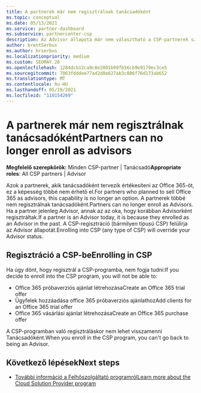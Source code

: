 ```yaml
---
title: A partnerek már nem regisztrálnak tanácsadóként
ms.topic: conceptual
ms.date: 05/13/2021
ms.service: partner-dashboard
ms.subservice: partnercenter-csp
description: Az Advisor állapota már nem választható a CSP-partnerek számára.
author: brentSerbus
ms.author: brserbus
ms.localizationpriority: medium
ms.custom: SEOMAY.20
ms.openlocfilehash: 1284dcb12ca9c8e2801b99fb56cb9e9179ec3ce5
ms.sourcegitcommit: 7063fdddee77ad2d8e627ab3c806f76d173ab652
ms.translationtype: MT
ms.contentlocale: hu-HU
ms.lasthandoff: 05/19/2021
ms.locfileid: "110154269"
---
```

# <a name="partners-can-no-longer-enroll-as-advisors"></a><span data-ttu-id="b3f65-103">A partnerek már nem regisztrálnak tanácsadóként</span><span class="sxs-lookup"><span data-stu-id="b3f65-103">Partners can no longer enroll as advisors</span></span> 

<span data-ttu-id="b3f65-104">**Megfelelő szerepkörök:** Minden CSP-partner | Tanácsadó</span><span class="sxs-lookup"><span data-stu-id="b3f65-104">**Appropriate roles**: All CSP partners | Advisor</span></span>

<span data-ttu-id="b3f65-105">Azok a partnerek, akik tanácsadóként tervezik értékesíteni az Office 365-öt, ez a képesség többé nem érhető el.</span><span class="sxs-lookup"><span data-stu-id="b3f65-105">For partners who planned to sell Office 365 as advisors, this capability is no longer an option.</span></span> <span data-ttu-id="b3f65-106">A partnerek többé nem regisztrálnak tanácsadóként.</span><span class="sxs-lookup"><span data-stu-id="b3f65-106">Partners can no longer enroll as Advisors.</span></span> <span data-ttu-id="b3f65-107">Ha a partner jelenleg Advisor, annak az az oka, hogy korábban Advisorként regisztráltak.</span><span class="sxs-lookup"><span data-stu-id="b3f65-107">If a partner is an Advisor today, it is because they enrolled as an Advisor in the past.</span></span>
<span data-ttu-id="b3f65-108">A CSP-regisztráció (bármilyen típusú CSP) felülírja az Advisor állapotát.</span><span class="sxs-lookup"><span data-stu-id="b3f65-108">Enrolling into CSP (any type of CSP) will override your Advisor status.</span></span>

## <a name="enrolling-in-csp"></a><span data-ttu-id="b3f65-109">Regisztráció a CSP-be</span><span class="sxs-lookup"><span data-stu-id="b3f65-109">Enrolling in CSP</span></span>

<span data-ttu-id="b3f65-110">Ha úgy dönt, hogy regisztrál a CSP-programba, nem fogja tudni:</span><span class="sxs-lookup"><span data-stu-id="b3f65-110">If you decide to enroll into the CSP program, you will not be able to:</span></span>

- <span data-ttu-id="b3f65-111">Office 365 próbaverziós ajánlat létrehozása</span><span class="sxs-lookup"><span data-stu-id="b3f65-111">Create an Office 365 trial offer</span></span>
- <span data-ttu-id="b3f65-112">Ügyfelek hozzáadása office 365 próbaverziós ajánlathoz</span><span class="sxs-lookup"><span data-stu-id="b3f65-112">Add clients for an Office 365 trial offer</span></span>
- <span data-ttu-id="b3f65-113">Office 365 vásárlási ajánlat létrehozása</span><span class="sxs-lookup"><span data-stu-id="b3f65-113">Create an Office 365 purchase offer</span></span>

<span data-ttu-id="b3f65-114">A CSP-programban való regisztráláskor nem lehet visszamenni Tanácsadóként.</span><span class="sxs-lookup"><span data-stu-id="b3f65-114">When you enroll in the CSP program, you can't go back to being an Advisor.</span></span>

## <a name="next-steps"></a><span data-ttu-id="b3f65-115">Következő lépések</span><span class="sxs-lookup"><span data-stu-id="b3f65-115">Next steps</span></span>

- [<span data-ttu-id="b3f65-116">További információ a Felhőszolgáltató programról</span><span class="sxs-lookup"><span data-stu-id="b3f65-116">Learn more about the Cloud Solution Provider program</span></span>](csp-overview.md)

